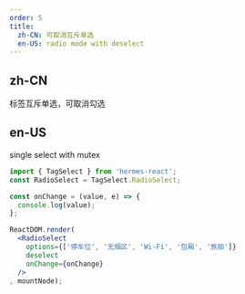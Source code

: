 ```yaml
---
order: 5
title:
  zh-CN: 可取消互斥单选
  en-US: radio mode with deselect
---
```


## zh-CN

标签互斥单选，可取消勾选

## en-US

single select with mutex

````jsx
import { TagSelect } from 'hermes-react';
const RadioSelect = TagSelect.RadioSelect;

const onChange = (value, e) => {
  console.log(value);
};

ReactDOM.render(
  <RadioSelect
    options={['停车位', '无烟区', 'Wi-Fi', '包厢', '旅拍']}
    deselect
    onChange={onChange}
  />
, mountNode);
````
